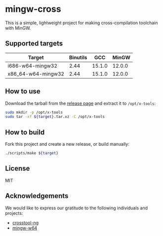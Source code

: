 # mingw-cross

This is a simple, lightweight project for making cross-compilation toolchain with MinGW.

## Supported targets

| Target                         | Binutils | GCC    | MinGW  |
|--------------------------------|----------|--------|--------|
| i686-w64-mingw32               | 2.44     | 15.1.0 | 12.0.0 |
| x86_64-w64-mingw32             | 2.44     | 15.1.0 | 12.0.0 |

## How to use

Download the tarball from the [release page](https://github.com/cross-tools/mingw-cross/releases) and extract it to `/opt/x-tools`:

```sh
sudo mkdir -p /opt/x-tools
sudo tar -xf ${target}.tar.xz -C /opt/x-tools
```

## How to build

Fork this project and create a new release, or build manually:

```sh
./scripts/make ${target}
```

## License

MIT

## Acknowledgements

We would like to express our gratitude to the following individuals and projects:

- [crosstool-ng](https://github.com/crosstool-ng/crosstool-ng)
- [mingw-w64](https://www.mingw-w64.org)
